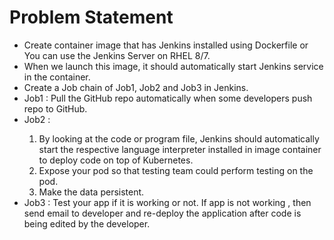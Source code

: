 __<h1>Problem Statement</h1>__

<ul>
  <li>Create container image that has Jenkins installed using Dockerfile or You can use the Jenkins Server on RHEL 8/7. </li>
  <li>When we launch this image, it should automatically start Jenkins service in the container. </li>
  <li>Create a Job chain of Job1, Job2 and Job3 in Jenkins. </li> 
  <li>Job1 : Pull the GitHub repo automatically when some developers push repo to GitHub. </li>
  <li>Job2 :</li> 
   <ol>
     <li>By looking at the code or program file, Jenkins should automatically start the respective language interpreter installed in image container to deploy code on top of Kubernetes.</li>
     <li>Expose your pod so that testing team could perform testing on the pod.</li>
     <li>Make the data persistent.</li>
  </ol> 
  <li>Job3 : Test your app if it is working or not. If app is not working , then send email to developer and re-deploy the application after code is being edited by the developer.</li>
</ul>
